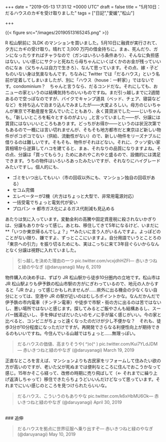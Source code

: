 
+++
date = "2019-05-13 17:31:12 +0000 UTC"
draft = false
title = "5月10日：だるハウスのカギを受け取りました"
tags = ["日記","愛媛","松山"]

+++


{{< figure src="/images/20190513165245.png"  >}}

R 松山駅前に 3LDK のマンションを買いました。5月10日に融資が実行されて、夕方にカギの受け取り。晴れて 3,000 万円の借金持ちに。まぁ、死んだり、ガンになったりすればチャラなので（ガンはいろいろ条件あり）、そんなに負担感はない。いい感じにサクッと死ねたら母ちゃんにいくばくかのお金が残っていいのになぁ（父ちゃんは自力で生きろ）、なんて思っています。その点、嫁・子どものいない身は気楽なもんです。ちなみに Twitter では「だるハウス」という名前が定着してしまいましたが、別に「ハウス（house：一軒家）」ではないです。condominium？　ちゃんと言うなら、だるコンドだな。それにしても、おニューの家というのは結構気持ちのいいものですね。まだ引っ越しまでに2週間あるので空っぽなのですが、バイクでキャンプ道具（ベッド、チェア、寝袋などなど）を持ち込んで泊まり込んでみましたが――大変よろしい。母方のじいちゃんが東京で不動産屋を営んでいたこともあり、永く賃貸派でした――じいちゃんも_「新しいところを転々とするのがよい」_と言っていました――が、分譲には賃貸にはないいいところもあります。どっちがお得か――というのは状況次第でもあるので一概には言い切れませんが、そもそも地方都市だと東京ほど新しい物件がポコポコでない（供給、流動性がない）ので、新しい物件をリーズナブルに借りるのは難しいです。そもそも、物件がそれほどない。それに、クッソ安い家賃相場から逆算してハコを建てると、まぁ、それなりの品質になりますよね。その点、分譲は「買ってもらう」ためにあれやこれやと盛るので、設備的には満足できます。うちの物件はいろいろあったみたいですが、それなりにハイグレードみたいですし。個人的にも、

<ul>
<li>ゴミをいつ出してもいい（市の回収以外にも、マンション独自の回収がある）</li>
<li>セコム完備</li>
<li>エレベーターが2機（片方はちょっと大型で、非常用電源対応）</li>
<li>一括受電でちょっと電気代が安い</li>
<li>プロパン → 都市ガス化によるガス代削減も見込める</li>
</ul>あたりは気に入っています。変動金利の高騰や固定資産税に殺されないかぎりは、分譲もありかなって感じ。あとね、移住してきて5年になるけど、いまだに**「いつか東京帰るんでしょ？」**みたいに言う人がいるんですよ。よっぽどのことがない限り、嫌ですよ、ずっとここにいますよ。自分用語でいうとことろの「東京への引力」を振り切るためにも、実はこっちに来て3年目ぐらいからなんとなく分譲は視野に入れていました。

>引っ越しを決めた理由の一つ pic.twitter.com/vcxjdhHZFl— 赤いきつねと緑のやなぎ (@daruyanagi) May 6, 2019<script async="" src="https://platform.twitter.com/widgets.js" charset="utf-8"></script>

物件購入の決め手は、ずばり JR 松山駅から徒歩10分圏内の立地です。松山市は JR 松山駅よりも伊予鉄の松山市駅の方がにぎわっているので、地元の人からすると「JR かよ」って感じかもしれませんが……県外に出る機会の少なくない自分にとっては、空港や JR の駅が近いのはむしろポイントかな。なんだかんだで伊予鉄の市内電車（チンチン電車）や徒歩で市駅・街の方に出るのは苦ではないし、悪い場所ではないと感じます。探してみるとご飯やさんも結構あるし、スーパー銭湯近いし、手を伸ばせばだいたいのモノに手が届く感じがいい。今の家と比べると、コンビニがちょっと遠くなったのだけが少し不便かな？　それも、徒歩3分が10分程度になっただけですが。再開発でさらなる利便性向上が期待できるのもいいですね。今住んでいる山越ではちょっと……無理っぽい。

>だるハウスの価値、高まりそうや( ^)o(^ ) pic.twitter.com/Kui7YLdJDM— 赤いきつねと緑のやなぎ (@daruyanagi) March 19, 2019<script async="" src="https://platform.twitter.com/widgets.js" charset="utf-8"></script>

正直なところを言えば、マンションよりも古民家をリフォームして住みたい欲の方が高いのですが、老いた父が死ぬまでは便利なところに住んでおこうかなって感じ。15年かそこら経って、改修の時期に売り飛ばして（← それまでに繰り上げ返済しちゃって）移住できたらちょうどいいんだけどなって思っています。それまでにいい感じのところを見つけられたらいいな。

>だるハウス、こういうのもありやな pic.twitter.com/k6xHbMU6Ok— 赤いきつねと緑のやなぎ (@daruyanagi) April 30, 2019<script async="" src="https://platform.twitter.com/widgets.js" charset="utf-8"></script>

<br/>


<div class="section">
    ### 追伸
    

>だるハウスを拠点に世界征服へ乗り出すぞ— 赤いきつねと緑のやなぎ (@daruyanagi) May 10, 2019<script async="" src="https://platform.twitter.com/widgets.js" charset="utf-8"></script>

</div>

